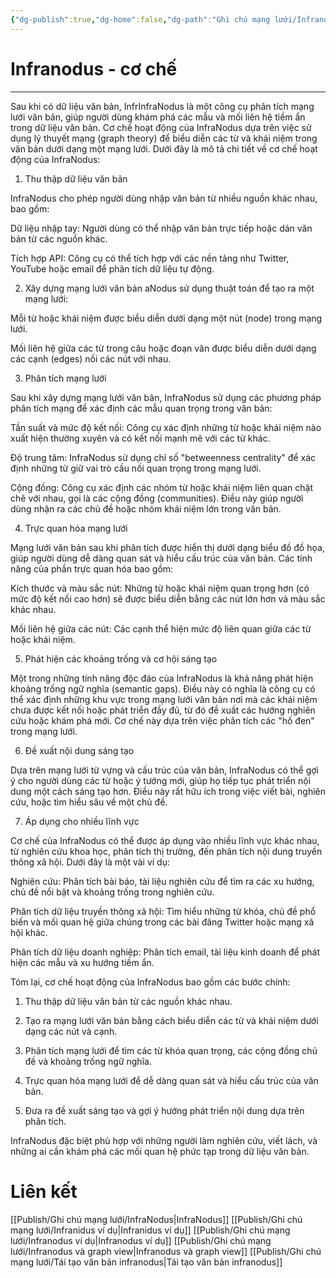 ```yaml
---
{"dg-publish":true,"dg-home":false,"dg-path":"Ghi chú mạng lưới/Infranodus - cơ chế.md","permalink":"/ghi-chu-mang-luoi/infranodus-co-che/","dgPassFrontmatter":true,"noteIcon":"","updated":"2025-01-12T15:14:21.110+07:00"}
---
```


# Infranodus - cơ chế
---

Sau khi có dữ liệu văn bản, InfrInfraNodus là một công cụ phân tích mạng lưới văn bản, giúp người dùng khám phá các mẫu và mối liên hệ tiềm ẩn trong dữ liệu văn bản. Cơ chế hoạt động của InfraNodus dựa trên việc sử dụng lý thuyết mạng (graph theory) để biểu diễn các từ và khái niệm trong văn bản dưới dạng một mạng lưới. Dưới đây là mô tả chi tiết về cơ chế hoạt động của InfraNodus:

1. Thu thập dữ liệu văn bản

InfraNodus cho phép người dùng nhập văn bản từ nhiều nguồn khác nhau, bao gồm:

Dữ liệu nhập tay: Người dùng có thể nhập văn bản trực tiếp hoặc dán văn bản từ các nguồn khác.

Tích hợp API: Công cụ có thể tích hợp với các nền tảng như Twitter, YouTube hoặc email để phân tích dữ liệu tự động.


2. Xây dựng mạng lưới văn bản
aNodus sử dụng thuật toán để tạo ra một mạng lưới:

Mỗi từ hoặc khái niệm được biểu diễn dưới dạng một nút (node) trong mạng lưới.

Mối liên hệ giữa các từ trong câu hoặc đoạn văn được biểu diễn dưới dạng các cạnh (edges) nối các nút với nhau.


3. Phân tích mạng lưới

Sau khi xây dựng mạng lưới văn bản, InfraNodus sử dụng các phương pháp phân tích mạng để xác định các mẫu quan trọng trong văn bản:

Tần suất và mức độ kết nối: Công cụ xác định những từ hoặc khái niệm nào xuất hiện thường xuyên và có kết nối mạnh mẽ với các từ khác.

Độ trung tâm: InfraNodus sử dụng chỉ số "betweenness centrality" để xác định những từ giữ vai trò cầu nối quan trọng trong mạng lưới.

Cộng đồng: Công cụ xác định các nhóm từ hoặc khái niệm liên quan chặt chẽ với nhau, gọi là các cộng đồng (communities). Điều này giúp người dùng nhận ra các chủ đề hoặc nhóm khái niệm lớn trong văn bản.


4. Trực quan hóa mạng lưới

Mạng lưới văn bản sau khi phân tích được hiển thị dưới dạng biểu đồ đồ họa, giúp người dùng dễ dàng quan sát và hiểu cấu trúc của văn bản. Các tính năng của phần trực quan hóa bao gồm:

Kích thước và màu sắc nút: Những từ hoặc khái niệm quan trọng hơn (có mức độ kết nối cao hơn) sẽ được biểu diễn bằng các nút lớn hơn và màu sắc khác nhau.

Mối liên hệ giữa các nút: Các cạnh thể hiện mức độ liên quan giữa các từ hoặc khái niệm.


5. Phát hiện các khoảng trống và cơ hội sáng tạo

Một trong những tính năng độc đáo của InfraNodus là khả năng phát hiện khoảng trống ngữ nghĩa (semantic gaps). Điều này có nghĩa là công cụ có thể xác định những khu vực trong mạng lưới văn bản nơi mà các khái niệm chưa được kết nối hoặc phát triển đầy đủ, từ đó đề xuất các hướng nghiên cứu hoặc khám phá mới. Cơ chế này dựa trên việc phân tích các "hố đen" trong mạng lưới.

6. Đề xuất nội dung sáng tạo

Dựa trên mạng lưới từ vựng và cấu trúc của văn bản, InfraNodus có thể gợi ý cho người dùng các từ hoặc ý tưởng mới, giúp họ tiếp tục phát triển nội dung một cách sáng tạo hơn. Điều này rất hữu ích trong việc viết bài, nghiên cứu, hoặc tìm hiểu sâu về một chủ đề.

7. Áp dụng cho nhiều lĩnh vực

Cơ chế của InfraNodus có thể được áp dụng vào nhiều lĩnh vực khác nhau, từ nghiên cứu khoa học, phân tích thị trường, đến phân tích nội dung truyền thông xã hội. Dưới đây là một vài ví dụ:

Nghiên cứu: Phân tích bài báo, tài liệu nghiên cứu để tìm ra các xu hướng, chủ đề nổi bật và khoảng trống trong nghiên cứu.

Phân tích dữ liệu truyền thông xã hội: Tìm hiểu những từ khóa, chủ đề phổ biến và mối quan hệ giữa chúng trong các bài đăng Twitter hoặc mạng xã hội khác.

Phân tích dữ liệu doanh nghiệp: Phân tích email, tài liệu kinh doanh để phát hiện các mẫu và xu hướng tiềm ẩn.


Tóm lại, cơ chế hoạt động của InfraNodus bao gồm các bước chính:

1. Thu thập dữ liệu văn bản từ các nguồn khác nhau.


2. Tạo ra mạng lưới văn bản bằng cách biểu diễn các từ và khái niệm dưới dạng các nút và cạnh.


3. Phân tích mạng lưới để tìm các từ khóa quan trọng, các cộng đồng chủ đề và khoảng trống ngữ nghĩa.


4. Trực quan hóa mạng lưới để dễ dàng quan sát và hiểu cấu trúc của văn bản.


5. Đưa ra đề xuất sáng tạo và gợi ý hướng phát triển nội dung dựa trên phân tích.



InfraNodus đặc biệt phù hợp với những người làm nghiên cứu, viết lách, và những ai cần khám phá các mối quan hệ phức tạp trong dữ liệu văn bản.


# Liên kết
[[Publish/Ghi chú mạng lưới/InfraNodus\|InfraNodus]]
[[Publish/Ghi chú mạng lưới/Infranidus ví dụ\|Infranidus ví dụ]]
[[Publish/Ghi chú mạng lưới/Infranodus ví dụ\|Infranodus ví dụ]]
[[Publish/Ghi chú mạng lưới/Infranodus và graph view\|Infranodus và graph view]]
[[Publish/Ghi chú mạng lưới/Tái tạo văn bản infranodus\|Tái tạo văn bản infranodus]]